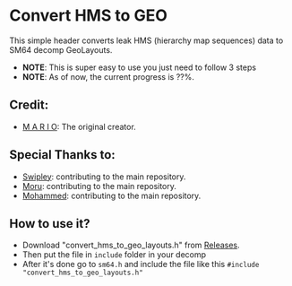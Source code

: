# Convert HMS to GEO
This simple header converts leak HMS (hierarchy map sequences) data to SM64 decomp GeoLayouts.
- **NOTE**: This is super easy to use you just need to follow 3 steps
- **NOTE**: As of now, the current progress is ??%.

## Credit:
- [M A R I O](https://github.com/MarioMaster9): The original creator.
## Special Thanks to:
- [Swipley](https://github.com/swipley): contributing to the main repository.
- [Moru](https://github.com/coolmoru69): contributing to the main repository.
- [Mohammed](https://github.com/noname64212): contributing to the main repository.

## How to use it?
- Download "convert_hms_to_geo_layouts.h" from [Releases](https://github.com/Swipley/convert_hms_to_geo/releases/).
- Then put the file in `include` folder in your decomp
- After it's done go to `sm64.h` and include the file like this `#include "convert_hms_to_geo_layouts.h"`
##


